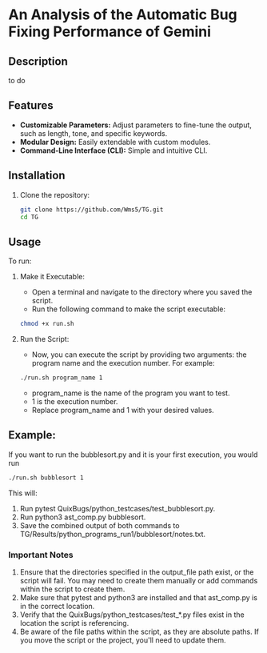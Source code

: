 # An Analysis of the Automatic Bug Fixing Performance of Gemini

## Description
to do


## Features

* **Customizable Parameters:** Adjust parameters to fine-tune the output, such as length, tone, and specific keywords.
* **Modular Design:** Easily extendable with custom modules.
* **Command-Line Interface (CLI):** Simple and intuitive CLI.

## Installation

1.  Clone the repository:

    ```bash
    git clone https://github.com/Wms5/TG.git
    cd TG
    ```

## Usage

To run:

1.  Make it Executable:
    * Open a terminal and navigate to the directory where you saved the script.
    * Run the following command to make the script executable:

    ```bash
    chmod +x run.sh
    ```

2.  Run the Script:
    * Now, you can execute the script by providing two arguments: the program name and the execution number. For example:

    ```bash
    ./run.sh program_name 1
    ```
    * program_name is the name of the program you want to test.
    * 1 is the execution number.
    * Replace program_name and 1 with your desired values.


## Example:

If you want to run the bubblesort.py and it is your first execution, you would run

```bash
./run.sh bubblesort 1
```

This will:

1.  Run pytest QuixBugs/python_testcases/test_bubblesort.py.
2.  Run python3 ast_comp.py bubblesort.
3.  Save the combined output of both commands to TG/Results/python_programs_run1/bubblesort/notes.txt.

### Important Notes

1.  Ensure that the directories specified in the output_file path exist, or the script will fail. You may need to create them manually or add commands within the script to create them.
2.  Make sure that pytest and python3 are installed and that ast_comp.py is in the correct location.
3.  Verify that the QuixBugs/python_testcases/test_*.py files exist in the location the script is referencing.
4.  Be aware of the file paths within the script, as they are absolute paths. If you move the script or the project, you'll need to update them.



